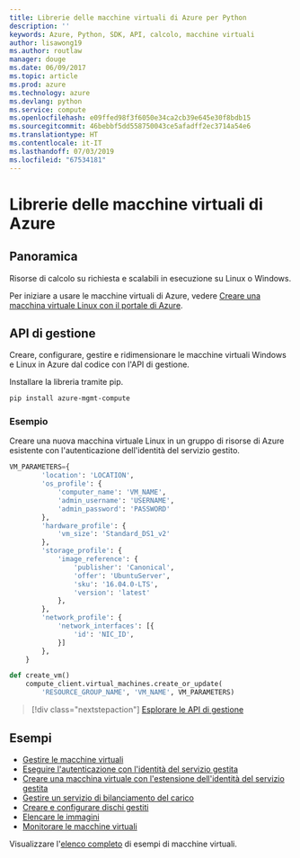 ```yaml
---
title: Librerie delle macchine virtuali di Azure per Python
description: ''
keywords: Azure, Python, SDK, API, calcolo, macchine virtuali
author: lisawong19
ms.author: routlaw
manager: douge
ms.date: 06/09/2017
ms.topic: article
ms.prod: azure
ms.technology: azure
ms.devlang: python
ms.service: compute
ms.openlocfilehash: e09ffed98f3f6050e34ca2cb39e645e30f8bdb15
ms.sourcegitcommit: 46bebbf5dd558750043ce5afadff2ec3714a54e6
ms.translationtype: HT
ms.contentlocale: it-IT
ms.lasthandoff: 07/03/2019
ms.locfileid: "67534181"
---
```

# <a name="azure-virtual-machine-libraries"></a>Librerie delle macchine virtuali di Azure

## <a name="overview"></a>Panoramica

Risorse di calcolo su richiesta e scalabili in esecuzione su Linux o Windows.

Per iniziare a usare le macchine virtuali di Azure, vedere [Creare una macchina virtuale Linux con il portale di Azure](/azure/virtual-machines/linux/quick-create-portal).

## <a name="management-api"></a>API di gestione

Creare, configurare, gestire e ridimensionare le macchine virtuali Windows e Linux in Azure dal codice con l'API di gestione.

Installare la libreria tramite pip.

```bash
pip install azure-mgmt-compute
```

### <a name="example"></a>Esempio

Creare una nuova macchina virtuale Linux in un gruppo di risorse di Azure esistente con l'autenticazione dell'identità del servizio gestito.

```python
VM_PARAMETERS={
        'location': 'LOCATION',
        'os_profile': {
            'computer_name': 'VM_NAME',
            'admin_username': 'USERNAME',
            'admin_password': 'PASSWORD'
        },
        'hardware_profile': {
            'vm_size': 'Standard_DS1_v2'
        },
        'storage_profile': {
            'image_reference': {
                'publisher': 'Canonical',
                'offer': 'UbuntuServer',
                'sku': '16.04.0-LTS',
                'version': 'latest'
            },
        },
        'network_profile': {
            'network_interfaces': [{
                'id': 'NIC_ID',
            }]
        },
    }

def create_vm()
    compute_client.virtual_machines.create_or_update(
        'RESOURCE_GROUP_NAME', 'VM_NAME', VM_PARAMETERS)
```

> [!div class="nextstepaction"]
> [Esplorare le API di gestione](/python/api/overview/azure/virtualmachines/management)

## <a name="samples"></a>Esempi

* [Gestire le macchine virtuali][1]
* [Eseguire l'autenticazione con l'identità del servizio gestita][2]
* [Creare una macchina virtuale con l'estensione dell'identità del servizio gestita][3]
* [Gestire un servizio di bilanciamento del carico][4]
* [Creare e configurare dischi gestiti][5]
* [Elencare le immagini][6] 
* [Monitorare le macchine virtuali][7]

Visualizzare l'[elenco completo](https://azure.microsoft.com/resources/samples/?platform=python&term=virtual-machines) di esempi di macchine virtuali.

[1]: https://azure.microsoft.com/resources/samples/virtual-machines-python-manage/
[2]: https://github.com/Azure-Samples/resource-manager-python-manage-resources-with-msi
[3]: https://github.com/Azure-Samples/compute-python-msi-vm
[4]: https://azure.microsoft.com/resources/samples/network-python-manage-loadbalancer
[5]: ../docs-ref-conceptual/python-sdk-azure-samples-managed-disks.md
[6]: ../docs-ref-conceptual/python-sdk-azure-samples-list-images.md
[7]: ../docs-ref-conceptual/python-sdk-azure-samples-monitor-vms.md
